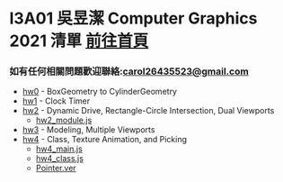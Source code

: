 # I3A01 吳昱潔 Computer Graphics 2021 清單 [前往首頁](https://wuyuchieh.github.io/test/index.html)
### 如有任何相關問題歡迎聯絡:[carol26435523@gmail.com](mailto:carol26435523@gmail.com)
- [hw0](https://github.com/WuYuChieh/test/blob/master/hw0.html) - BoxGeometry to CylinderGeometry
- [hw1](https://github.com/WuYuChieh/test/blob/master/hw1.html) - Clock Timer
- [hw2](https://github.com/WuYuChieh/test/blob/master/hw2.html) - Dynamic Drive, Rectangle-Circle Intersection, Dual Viewports
	- [hw2_module.js](https://github.com/WuYuChieh/test/blob/master/hw2_module.js)
- [hw3](https://github.com/WuYuChieh/test/blob/master/hw3.html) - Modeling, Multiple Viewports
- [hw4](https://github.com/WuYuChieh/test/blob/master/hw4.html) - Class, Texture Animation, and Picking
	- [hw4_main.js](https://github.com/WuYuChieh/test/blob/master/hw4_main.js)
	- [hw4_class.js](https://github.com/WuYuChieh/test/blob/master/hw4_class.js)
	- [Pointer.ver](https://github.com/WuYuChieh/CGhws/tree/master/hw4)

